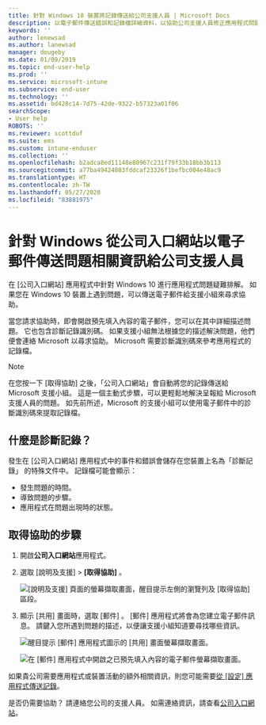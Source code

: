 ```yaml
---
title: 針對 Windows 10 裝置將記錄傳送給公司支援人員 | Microsoft Docs
description: 以電子郵件傳送錯誤和記錄檔詳細資料，以協助公司支援人員修正應用程式問題
keywords: ''
author: lenewsad
ms.author: lanewsad
manager: dougeby
ms.date: 01/09/2019
ms.topic: end-user-help
ms.prod: ''
ms.service: microsoft-intune
ms.subservice: end-user
ms.technology: ''
ms.assetid: bd428c14-7d75-42de-9322-b57323a01f06
searchScope:
- User help
ROBOTS: ''
ms.reviewer: scottduf
ms.suite: ems
ms.custom: intune-enduser
ms.collection: ''
ms.openlocfilehash: b2adca8ed11148e80967c231f79f33b18bb3b113
ms.sourcegitcommit: a77ba49424803fddcaf23326f1befbc004e48ac9
ms.translationtype: HT
ms.contentlocale: zh-TW
ms.lasthandoff: 05/27/2020
ms.locfileid: "83881975"
---
```

# <a name="email-your-company-support-about-problem-from-company-portal-for-windows"></a>針對 Windows 從公司入口網站以電子郵件傳送問題相關資訊給公司支援人員

在 [公司入口網站] 應用程式中針對 Windows 10 進行應用程式問題疑難排解。 如果您在 Windows 10 裝置上遇到問題，可以傳送電子郵件給支援小組來尋求協助。 

當您請求協助時，即會開啟預先填入內容的電子郵件，您可以在其中詳細描述問題。 它也包含診斷記錄識別碼。 如果支援小組無法根據您的描述解決問題，他們便會連絡 Microsoft 以尋求協助。 Microsoft 需要診斷識別碼來參考應用程式的記錄檔。   


> [!Note]
> 在您按一下 [取得協助]  之後，「公司入口網站」會自動將您的記錄傳送給 Microsoft 支援小組。 這是一個主動式步驟，可以更輕鬆地解決呈報給 Microsoft 支援人員的問題。 如先前所述，Microsoft 的支援小組可以使用電子郵件中的診斷識別碼來提取記錄檔。  

## <a name="what-is-a-diagnostic-log"></a>什麼是診斷記錄？

發生在 [公司入口網站] 應用程式中的事件和錯誤會儲存在您裝置上名為「診斷記錄」  的特殊文件中。 記錄檔可能會顯示：  
* 發生問題的時間。  
* 導致問題的步驟。  
* 應用程式在問題出現時的狀態。   

## <a name="steps-to-get-help"></a>取得協助的步驟  

1. 開啟**公司入口網站**應用程式。
2. 選取 [說明及支援]   >  **[取得協助]** 。  

   ![[說明及支援] 頁面的螢幕擷取畫面，醒目提示左側的瀏覽列及 [取得協助] 區段。](./media/1812_UCP_Help_Support_Get_Help_Logs.png)    

3. 顯示 [共用]  畫面時，選取 [郵件]  。 [郵件]  應用程式將會為您建立電子郵件訊息。 請鍵入您所遇到問題的描述，以便讓支援小組知道要尋找哪些資訊。  

   ![醒目提示 [郵件] 應用程式圖示的 [共用] 畫面螢幕擷取畫面。](./media/1811_Mail_Logs_Windows_CPapp.png)  


   ![在 [郵件] 應用程式中開啟之已預先填入內容的電子郵件螢幕擷取畫面。](./media/1811_Get_Help_Email_Windows_CPapp.png)  

如果貴公司需要應用程式或裝置活動的額外相關資訊，則您可能需要[從 [設定] 應用程式傳送記錄](send-logs-to-your-it-admin-settings-windows.md)。  

是否仍需要協助？ 請連絡您公司的支援人員。 如需連絡資訊，請查看[公司入口網站](https://go.microsoft.com/fwlink/?linkid=2010980)。  
